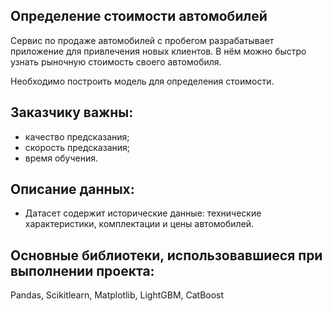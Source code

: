 ## Определение стоимости автомобилей
Сервис по продаже автомобилей с пробегом разрабатывает приложение для привлечения новых клиентов. В нём можно быстро узнать рыночную стоимость своего автомобиля.

Необходимо построить модель для определения стоимости.

## Заказчику важны:
- качество предсказания;
- скорость предсказания;
- время обучения.

## Описание данных:
- Датасет содержит исторические данные: технические характеристики, комплектации и цены автомобилей.

## Основные библиотеки, использовавшиеся при выполнении проекта:
Pandas, Scikitlearn, Matplotlib, LightGBM, CatBoost
